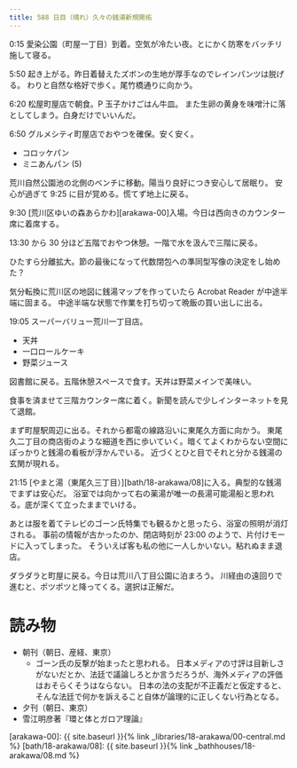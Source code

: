 ```yaml
---
title: 588 日目（晴れ）久々の銭湯新規開拓
---
```


0:15 愛染公園（町屋一丁目）到着。空気が冷たい夜。とにかく防寒をバッチリ施して寝る。

5:50 起き上がる。昨日着替えたズボンの生地が厚手なのでレインパンツは脱げる。
わりと自然な格好で歩く。尾竹橋通りに向かう。

6:20 松屋町屋店で朝食。P 玉子かけごはん牛皿。
また生卵の黄身を味噌汁に落としてしまう。白身だけでいいんだ。

6:50 グルメシティ町屋店でおやつを確保。安く安く。

* コロッケパン
* ミニあんパン (5)

荒川自然公園池の北側のベンチに移動。陽当り良好につき安心して居眠り。
安心が過ぎて 9:25 に目が覚める。慌てず地上に戻る。

9:30 [荒川区ゆいの森あらかわ][arakawa-00]入場。今日は西向きのカウンター席に着席する。

13:30 から 30 分ほど五階でおやつ休憩。一階で水を汲んで三階に戻る。

ひたすら分離拡大。節の最後になって代数閉包への準同型写像の決定をし始めた？

気分転換に荒川区の地図に銭湯マップを作っていたら Acrobat Reader が中途半端に固まる。
中途半端な状態で作業を打ち切って晩飯の買い出しに出る。

19:05 スーパーバリュー荒川一丁目店。

* 天丼
* 一口ロールケーキ
* 野菜ジュース

図書館に戻る。五階休憩スペースで食す。天丼は野菜メインで美味い。

食事を済ませて三階カウンター席に着く。新聞を読んで少しインターネットを見て退館。

まず町屋駅周辺に出る。それから都電の線路沿いに東尾久方面に向かう。
東尾久二丁目の商店街のような細道を西に歩いていく。暗くてよくわからない空間にぽっかりと銭湯の看板が浮かんでいる。
近づくとひと目でそれと分かる銭湯の玄関が現れる。

21:15 [やまと湯（東尾久三丁目）][bath/18-arakawa/08]に入る。典型的な銭湯でまずは安心だ。
浴室では向かって右の薬湯が唯一の長湯可能湯船と思われる。底が深くて立ったままでいける。

あとは服を着てテレビのゴーン氏特集でも観るかと思ったら、浴室の照明が消灯される。
事前の情報が古かったのか、閉店時刻が 23:00 のようで、片付けモードに入ってしまった。
そういえば客も私の他に一人しかいない。粘れぬまま退店。

ダラダラと町屋に戻る。今日は荒川八丁目公園に泊まろう。
川経由の遠回りで進むと、ポツポツと降ってくる。選択は正解だ。

# 読み物

* 朝刊（朝日、産経、東京）
  * ゴーン氏の反撃が始まったと思われる。
    日本メディアの寸評は目新しさがないだとか、法廷で議論しろとか言うだろうが、海外メディアの評価はおそらくそうはならない。
    日本の法の支配が不正義だと仮定すると、そんな法廷で何かを訴えること自体が論理的に正しくない行為となる。
* 夕刊（朝日、東京）
* 雪江明彦著『環と体とガロア理論』

[arakawa-00]: {{ site.baseurl }}{% link _libraries/18-arakawa/00-central.md %}
[bath/18-arakawa/08]: {{ site.baseurl }}{% link _bathhouses/18-arakawa/08.md %}
